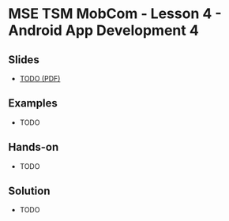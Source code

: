 # MSE TSM MobCom - Lesson 4 - Android App Development 4
## Slides
* [TODO (PDF)](http://www.tamberg.org/mse/2025/hs/TSM_MobCom_TODO.pdf)

## Examples
* TODO

## Hands-on
* TODO

## Solution
* TODO
